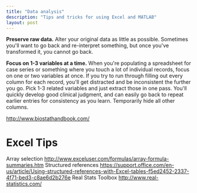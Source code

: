 ```yaml
---
title: "Data analysis"
description: "Tips and tricks for using Excel and MATLAB"
layout: post
---
```


**Preserve raw data.** Alter your original data as little as
possible. Sometimes you'll want to go back and re-interpret something, but
once you've transformed it, you cannot go back.

**Focus on 1-3 variables at a time.** When you're populating a spreadsheet for
case series or something where you touch a lot of individual records, focus on
one or two variables at once.  If you try to run through filling out every
column for each record, you'll get distracted and be inconsistent the further
you go.  Pick 1-3 related variables and just extract those in one pass.
You'll quickly develop good clinical judgment, and can easily go back to
repeat earlier entries for consistency as you learn.  Temporarily hide all
other columns.

http://www.biostathandbook.com/

# Excel Tips

Array selection
  http://www.exceluser.com/formulas/array-formula-summaries.htm
Structured references
  https://support.office.com/en-us/article/Using-structured-references-with-Excel-tables-f5ed2452-2337-4f71-bed3-c8ae6d2b276e
Real Stats Toolbox
  http://www.real-statistics.com/
